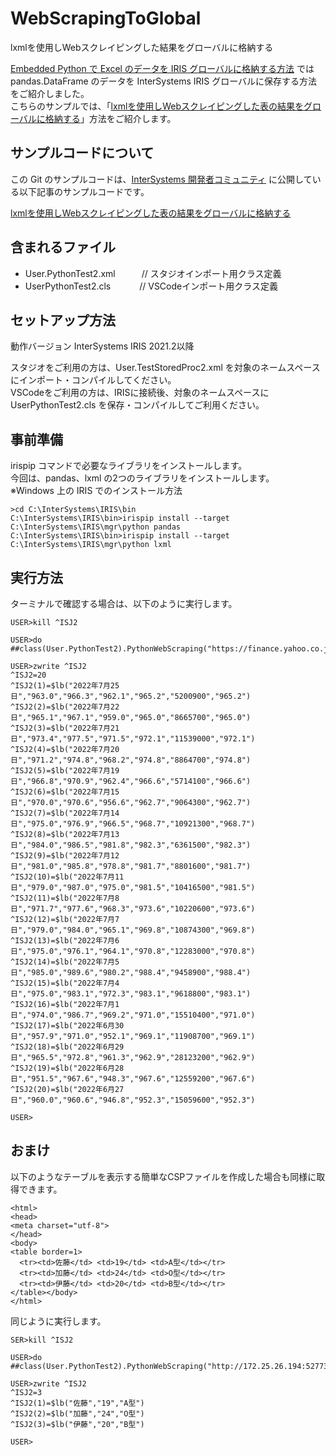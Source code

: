 # WebScrapingToGlobal
lxmlを使用しWebスクレイピングした結果をグローバルに格納する

[Embedded Python で Excel のデータを IRIS グローバルに格納する方法](https://jp.community.intersystems.com/node/516426) では pandas.DataFrame のデータを InterSystems IRIS グローバルに保存する方法をご紹介しました。  
こちらのサンプルでは、「[lxmlを使用しWebスクレイピングした表の結果をグローバルに格納する](https://jp.community.intersystems.com/node/522816)」方法をご紹介します。

## サンプルコードについて
この Git のサンプルコードは、[InterSystems 開発者コミュニティ](https://jp.community.intersystems.com/) に公開している以下記事のサンプルコードです。  

[lxmlを使用しWebスクレイピングした表の結果をグローバルに格納する](https://jp.community.intersystems.com/node/522816)

## 含まれるファイル
* User.PythonTest2.xml　　　// スタジオインポート用クラス定義
* UserPythonTest2.cls 　　　// VSCodeインポート用クラス定義
    
## セットアップ方法
動作バージョン InterSystems IRIS 2021.2以降
  
スタジオをご利用の方は、User.TestStoredProc2.xml を対象のネームスペースにインポート・コンパイルしてください。  
VSCodeをご利用の方は、IRISに接続後、対象のネームスペースに UserPythonTest2.cls を保存・コンパイルしてご利用ください。  

## 事前準備

irispip コマンドで必要なライブラリをインストールします。  
今回は、pandas、lxml の2つのライブラリをインストールします。  
※Windows 上の IRIS でのインストール方法  
~~~
>cd C:\InterSystems\IRIS\bin
C:\InterSystems\IRIS\bin>irispip install --target C:\InterSystems\IRIS\mgr\python pandas
C:\InterSystems\IRIS\bin>irispip install --target C:\InterSystems\IRIS\mgr\python lxml
~~~

## 実行方法
ターミナルで確認する場合は、以下のように実行します。
~~~
USER>kill ^ISJ2
 
USER>do ##class(User.PythonTest2).PythonWebScraping("https://finance.yahoo.co.jp/quote/6178.T/history")
 
USER>zwrite ^ISJ2                                                                   
^ISJ2=20
^ISJ2(1)=$lb("2022年7月25日","963.0","966.3","962.1","965.2","5200900","965.2")
^ISJ2(2)=$lb("2022年7月22日","965.1","967.1","959.0","965.0","8665700","965.0")
^ISJ2(3)=$lb("2022年7月21日","973.4","977.5","971.5","972.1","11539000","972.1")
^ISJ2(4)=$lb("2022年7月20日","971.2","974.8","968.2","974.8","8864700","974.8")
^ISJ2(5)=$lb("2022年7月19日","966.8","970.9","962.4","966.6","5714100","966.6")
^ISJ2(6)=$lb("2022年7月15日","970.0","970.6","956.6","962.7","9064300","962.7")
^ISJ2(7)=$lb("2022年7月14日","975.0","976.9","966.5","968.7","10921300","968.7")
^ISJ2(8)=$lb("2022年7月13日","984.0","986.5","981.8","982.3","6361500","982.3")
^ISJ2(9)=$lb("2022年7月12日","981.0","985.8","978.8","981.7","8801600","981.7")
^ISJ2(10)=$lb("2022年7月11日","979.0","987.0","975.0","981.5","10416500","981.5")
^ISJ2(11)=$lb("2022年7月8日","971.7","977.6","968.3","973.6","10220600","973.6")
^ISJ2(12)=$lb("2022年7月7日","979.0","984.0","965.1","969.8","10874300","969.8")
^ISJ2(13)=$lb("2022年7月6日","975.0","976.1","964.1","970.8","12283000","970.8")
^ISJ2(14)=$lb("2022年7月5日","985.0","989.6","980.2","988.4","9458900","988.4")
^ISJ2(15)=$lb("2022年7月4日","975.0","983.1","972.3","983.1","9618800","983.1")
^ISJ2(16)=$lb("2022年7月1日","974.0","986.7","969.2","971.0","15510400","971.0")
^ISJ2(17)=$lb("2022年6月30日","957.9","971.0","952.1","969.1","11908700","969.1")
^ISJ2(18)=$lb("2022年6月29日","965.5","972.8","961.3","962.9","28123200","962.9")
^ISJ2(19)=$lb("2022年6月28日","951.5","967.6","948.3","967.6","12559200","967.6")
^ISJ2(20)=$lb("2022年6月27日","960.0","960.6","946.8","952.3","15059600","952.3")
 
USER>
~~~

## おまけ

以下のようなテーブルを表示する簡単なCSPファイルを作成した場合も同様に取得できます。
~~~
<html>
<head>
<meta charset="utf-8">
</head>
<body>
<table border=1>
  <tr><td>佐藤</td> <td>19</td> <td>A型</td></tr>
  <tr><td>加藤</td> <td>24</td> <td>O型</td></tr>
  <tr><td>伊藤</td> <td>20</td> <td>B型</td></tr>
</table></body>
</html>
~~~

同じように実行します。
~~~
SER>kill ^ISJ2

USER>do ##class(User.PythonTest2).PythonWebScraping("http://172.25.26.194:52773/csp/user/test.csp")

USER>zwrite ^ISJ2
^ISJ2=3
^ISJ2(1)=$lb("佐藤","19","A型")
^ISJ2(2)=$lb("加藤","24","O型")
^ISJ2(3)=$lb("伊藤","20","B型")

USER>

~~~

